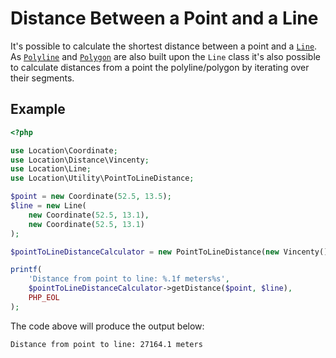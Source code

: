 # Distance Between a Point and a Line

It's possible to calculate the shortest distance between a point and a
[`Line`](../Geometries/Line). As [`Polyline`](../Geometries/Polyline)
and [`Polygon`](../Geometries/Polygon) are also built upon the `Line` class
it's also possible to calculate distances from a point the polyline/polygon
by iterating over their segments.

## Example

``` php
<?php

use Location\Coordinate;
use Location\Distance\Vincenty;
use Location\Line;
use Location\Utility\PointToLineDistance;

$point = new Coordinate(52.5, 13.5);
$line = new Line(
    new Coordinate(52.5, 13.1),
    new Coordinate(52.5, 13.1)
);

$pointToLineDistanceCalculator = new PointToLineDistance(new Vincenty());

printf(
    'Distance from point to line: %.1f meters%s',
    $pointToLineDistanceCalculator->getDistance($point, $line),
    PHP_EOL
);
```

The code above will produce the output below:

``` plaintext
Distance from point to line: 27164.1 meters
```
